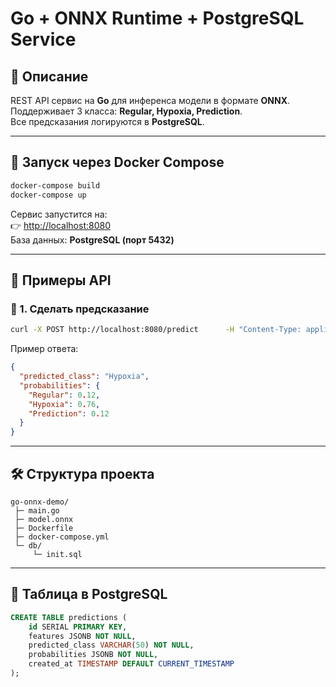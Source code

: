 # Go + ONNX Runtime + PostgreSQL Service

## 📌 Описание
REST API сервис на **Go** для инференса модели в формате **ONNX**.  
Поддерживает 3 класса: **Regular, Hypoxia, Prediction**.  
Все предсказания логируются в **PostgreSQL**.

---

## 🚀 Запуск через Docker Compose

```bash
docker-compose build
docker-compose up
```

Сервис запустится на:  
👉 [http://localhost:8080](http://localhost:8080)  
База данных: **PostgreSQL (порт 5432)**

---

## 🔹 Примеры API

### 🔸 1. Сделать предсказание
```bash
curl -X POST http://localhost:8080/predict      -H "Content-Type: application/json"      -d '{"features":[1.2, 3.4, 5.6, 7.8]}'
```

Пример ответа:
```json
{
  "predicted_class": "Hypoxia",
  "probabilities": {
    "Regular": 0.12,
    "Hypoxia": 0.76,
    "Prediction": 0.12
  }
}
```

---

## 🛠 Структура проекта

```
go-onnx-demo/
 ├─ main.go
 ├─ model.onnx
 ├─ Dockerfile
 ├─ docker-compose.yml
 └─ db/
     └─ init.sql
```

---

## 📂 Таблица в PostgreSQL

```sql
CREATE TABLE predictions (
    id SERIAL PRIMARY KEY,
    features JSONB NOT NULL,
    predicted_class VARCHAR(50) NOT NULL,
    probabilities JSONB NOT NULL,
    created_at TIMESTAMP DEFAULT CURRENT_TIMESTAMP
);
```
